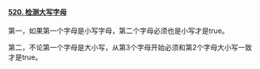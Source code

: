 #### [520. 检测大写字母](https://leetcode.cn/problems/detect-capital/)

第一，如果第一个字母是小写字母，第二个字母必须也是小写才是true。

第二，不论第一个字母是大小写，从第3个字母开始必须和第2个字母大小写一致才是true。
